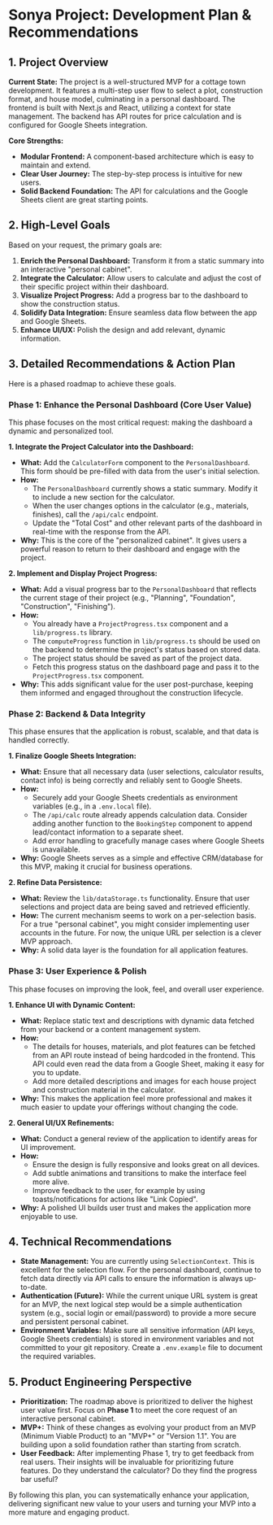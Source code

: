 # Sonya Project: Development Plan & Recommendations

## 1. Project Overview

**Current State:** The project is a well-structured MVP for a cottage town development. It features a multi-step user flow to select a plot, construction format, and house model, culminating in a personal dashboard. The frontend is built with Next.js and React, utilizing a context for state management. The backend has API routes for price calculation and is configured for Google Sheets integration.

**Core Strengths:**

- **Modular Frontend:** A component-based architecture which is easy to maintain and extend.
- **Clear User Journey:** The step-by-step process is intuitive for new users.
- **Solid Backend Foundation:** The API for calculations and the Google Sheets client are great starting points.

## 2. High-Level Goals

Based on your request, the primary goals are:

1. **Enrich the Personal Dashboard:** Transform it from a static summary into an interactive "personal cabinet".
2. **Integrate the Calculator:** Allow users to calculate and adjust the cost of their specific project within their dashboard.
3. **Visualize Project Progress:** Add a progress bar to the dashboard to show the construction status.
4. **Solidify Data Integration:** Ensure seamless data flow between the app and Google Sheets.
5. **Enhance UI/UX:** Polish the design and add relevant, dynamic information.

## 3. Detailed Recommendations & Action Plan

Here is a phased roadmap to achieve these goals.

### Phase 1: Enhance the Personal Dashboard (Core User Value)

This phase focuses on the most critical request: making the dashboard a dynamic and personalized tool.

**1. Integrate the Project Calculator into the Dashboard:**

- **What:** Add the `CalculatorForm` component to the `PersonalDashboard`. This form should be pre-filled with data from the user's initial selection.
- **How:**
  - The `PersonalDashboard` currently shows a static summary. Modify it to include a new section for the calculator.
  - When the user changes options in the calculator (e.g., materials, finishes), call the `/api/calc` endpoint.
  - Update the "Total Cost" and other relevant parts of the dashboard in real-time with the response from the API.
- **Why:** This is the core of the "personalized cabinet". It gives users a powerful reason to return to their dashboard and engage with the project.

**2. Implement and Display Project Progress:**

- **What:** Add a visual progress bar to the `PersonalDashboard` that reflects the current stage of their project (e.g., "Planning", "Foundation", "Construction", "Finishing").
- **How:**
  - You already have a `ProjectProgress.tsx` component and a `lib/progress.ts` library.
  - The `computeProgress` function in `lib/progress.ts` should be used on the backend to determine the project's status based on stored data.
  - The project status should be saved as part of the project data.
  - Fetch this progress status on the dashboard page and pass it to the `ProjectProgress.tsx` component.
- **Why:** This adds significant value for the user post-purchase, keeping them informed and engaged throughout the construction lifecycle.

### Phase 2: Backend & Data Integrity

This phase ensures that the application is robust, scalable, and that data is handled correctly.

**1. Finalize Google Sheets Integration:**

- **What:** Ensure that all necessary data (user selections, calculator results, contact info) is being correctly and reliably sent to Google Sheets.
- **How:**
  - Securely add your Google Sheets credentials as environment variables (e.g., in a `.env.local` file).
  - The `/api/calc` route already appends calculation data. Consider adding another function to the `BookingStep` component to append lead/contact information to a separate sheet.
  - Add error handling to gracefully manage cases where Google Sheets is unavailable.
- **Why:** Google Sheets serves as a simple and effective CRM/database for this MVP, making it crucial for business operations.

**2. Refine Data Persistence:**

- **What:** Review the `lib/dataStorage.ts` functionality. Ensure that user selections and project data are being saved and retrieved efficiently.
- **How:** The current mechanism seems to work on a per-selection basis. For a true "personal cabinet", you might consider implementing user accounts in the future. For now, the unique URL per selection is a clever MVP approach.
- **Why:** A solid data layer is the foundation for all application features.

### Phase 3: User Experience & Polish

This phase focuses on improving the look, feel, and overall user experience.

**1. Enhance UI with Dynamic Content:**

- **What:** Replace static text and descriptions with dynamic data fetched from your backend or a content management system.
- **How:**
  - The details for houses, materials, and plot features can be fetched from an API route instead of being hardcoded in the frontend. This API could even read the data from a Google Sheet, making it easy for you to update.
  - Add more detailed descriptions and images for each house project and construction material in the calculator.
- **Why:** This makes the application feel more professional and makes it much easier to update your offerings without changing the code.

**2. General UI/UX Refinements:**

- **What:** Conduct a general review of the application to identify areas for UI improvement.
- **How:**
  - Ensure the design is fully responsive and looks great on all devices.
  - Add subtle animations and transitions to make the interface feel more alive.
  - Improve feedback to the user, for example by using toasts/notifications for actions like "Link Copied".
- **Why:** A polished UI builds user trust and makes the application more enjoyable to use.

## 4. Technical Recommendations

- **State Management:** You are currently using `SelectionContext`. This is excellent for the selection flow. For the personal dashboard, continue to fetch data directly via API calls to ensure the information is always up-to-date.
- **Authentication (Future):** While the current unique URL system is great for an MVP, the next logical step would be a simple authentication system (e.g., social login or email/password) to provide a more secure and persistent personal cabinet.
- **Environment Variables:** Make sure all sensitive information (API keys, Google Sheets credentials) is stored in environment variables and not committed to your git repository. Create a `.env.example` file to document the required variables.

## 5. Product Engineering Perspective

- **Prioritization:** The roadmap above is prioritized to deliver the highest user value first. Focus on **Phase 1** to meet the core request of an interactive personal cabinet.
- **MVP+:** Think of these changes as evolving your product from an MVP (Minimum Viable Product) to an "MVP+" or "Version 1.1". You are building upon a solid foundation rather than starting from scratch.
- **User Feedback:** After implementing Phase 1, try to get feedback from real users. Their insights will be invaluable for prioritizing future features. Do they understand the calculator? Do they find the progress bar useful?

By following this plan, you can systematically enhance your application, delivering significant new value to your users and turning your MVP into a more mature and engaging product.
